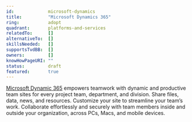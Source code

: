 ```yaml
---
id:				microsoft-dynamics
title:       	"Microsoft Dynamics 365"
ring:        	adopt
quadrant:    	platforms-and-services
relatedTo:		[]
alternativeTo:	[]
skillsNeeded:	[]
supportsTvdBB:	[]
owners:         []
knowHowPageURI:	""   
status:			draft
featured:       true
---
```


[Microsoft Dynamic 365](https://dynamics.microsoft.com/en-us/) empowers teamwork with dynamic and productive team sites for every project team, department, and division. Share files, data, news, and resources. Customize your site to streamline your team’s work. Collaborate effortlessly and securely with team members inside and outside your organization, across PCs, Macs, and mobile devices. 